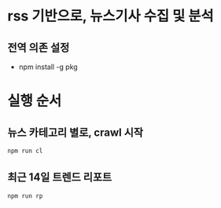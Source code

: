 # rss 기반으로, 뉴스기사 수집 및 분석

## 전역 의존 설정
- npm install -g pkg

# 실행 순서

## 뉴스 카테고리 별로, crawl 시작
```bash
npm run cl
```

## 최근 14일 트렌드 리포트
```bash
npm run rp
```